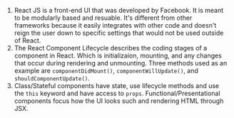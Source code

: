 1. React JS is a front-end UI that was developed by Facebook. It is meant to be modularly based and resuable. It's different from other frameworks because it easily integrates with other code and doesn't reign the user down to specific settings that would not be used outside of React.
2. The React Component Lifecycle  describes  the coding stages of a component in React. Which is initializaion, mounting, and any changes that occur during rendering and unmounting. Three methods used as an example are `componentDidMount()`, `componentWillUpdate()`, and `shouldComponentUpdate()`.
3. Class/Stateful components have state, use lifecycle methods and use the `this` keyword and have access to `props`. Functional/Presentational components focus how the UI looks such and rendering HTML through JSX.